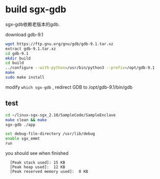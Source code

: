 
# build sgx-gdb

sgx-gdb依赖老版本的gdb. 

download gdb-9.1

```bash
wget https://ftp.gnu.org/gnu/gdb/gdb-9.1.tar.xz
extract gdb-9.1.tar.xz
cd gdb-9.1
mkdir build
cd build 
../configure --with-python=/usr/bin/python3 --prefix=/opt/gdb-9.1
make
sudo make install
```
modify `which sgx-gdb` , redirect GDB to /opt/gdb-9.1/bin/gdb

## test
```bash
cd ~/linux-sgx-sgx_2.10/SampleCode/SampleEnclave
make clean && make
sgx-gdb ./app

set debug-file-directory /usr/lib/debug
enable sgx_emmt
run
```

you should see when finished
```
  [Peak stack used]: 15 KB
  [Peak heap used]:  12 KB
  [Peak reserved memory used]:  0 KB

```
